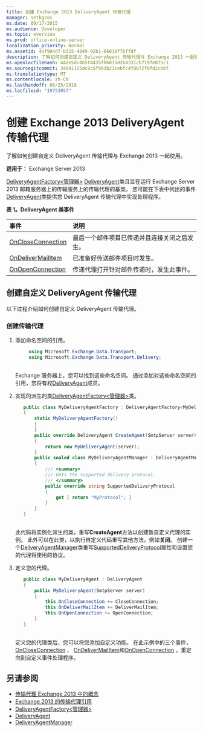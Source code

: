 ```yaml
---
title: 创建 Exchange 2013 DeliveryAgent 传输代理
manager: sethgros
ms.date: 09/17/2015
ms.audience: Developer
ms.topic: overview
ms.prod: office-online-server
localization_priority: Normal
ms.assetid: 4af904d7-b315-4849-92b1-66018f76ffdf
description: 了解如何创建自定义 DeliveryAgent 传输代理与 Exchange 2013 一起使用。
ms.openlocfilehash: 44ee5dc465f4435f0b835d264331cb719fe875c1
ms.sourcegitcommit: 34041125dc8c5f993b21cebfc4f8b72f0fd2cb6f
ms.translationtype: MT
ms.contentlocale: zh-CN
ms.lasthandoff: 06/25/2018
ms.locfileid: "19753057"
---
```

# <a name="create-a-deliveryagent-transport-agent-for-exchange-2013"></a>创建 Exchange 2013 DeliveryAgent 传输代理

了解如何创建自定义 DeliveryAgent 传输代理与 Exchange 2013 一起使用。
  
**适用于：** Exchange Server 2013
  
[DeliveryAgentFactory\<管理器\>](https://msdn.microsoft.com/library/Microsoft.Exchange.Data.Transport.Delivery.DeliveryAgentFactory`1.aspx) [DeliveryAgent](https://msdn.microsoft.com/library/Microsoft.Exchange.Data.DeliveryType.DeliveryAgent.aspx)类且旨在运行 Exchange Server 2013 邮箱服务器上的传输服务上的传输代理的基类。 您可能在下表中列出的事件[DeliveryAgent](https://msdn.microsoft.com/library/Microsoft.Exchange.Data.DeliveryType.DeliveryAgent.aspx)类提供您 DeliveryAgent 传输代理中实现处理程序。 
  
**表 1。DeliveryAgent 类事件**

|**事件**|**说明**|
|:-----|:-----|
|[OnCloseConnection](https://msdn.microsoft.com/library/Microsoft.Exchange.Data.Transport.Delivery.DeliveryAgent.OnCloseConnection.aspx) <br/> |最后一个邮件项目已传递并且连接关闭之后发生。  <br/> |
|[OnDeliverMailItem](https://msdn.microsoft.com/library/Microsoft.Exchange.Data.Transport.Delivery.DeliveryAgent.OnDeliverMailItem.aspx) <br/> |已准备好传送邮件项目时发生。  <br/> |
|[OnOpenConnection](https://msdn.microsoft.com/library/Microsoft.Exchange.Data.Transport.Delivery.DeliveryAgent.OnOpenConnection.aspx) <br/> |传递代理打开针对邮件传递时，发生此事件。  <br/> |
   
## <a name="creating-a-custom-deliveryagent-transport-agent"></a>创建自定义 DeliveryAgent 传输代理

以下过程介绍如何创建自定义 DeliveryAgent 传输代理。 
  
### <a name="to-create-the-transport-agent"></a>创建传输代理

1. 添加命名空间的引用。
    
   ```cs
        using Microsoft.Exchange.Data.Transport;
        using Microsoft.Exchange.Data.Transport.Delivery;
    
   ```

   Exchange 服务器上，您可以找到这些命名空间。 通过添加对这些命名空间的引用，您将有权[DeliveryAgent](https://msdn.microsoft.com/library/Microsoft.Exchange.Data.DeliveryType.DeliveryAgent.aspx)成员。 
    
2. 实现的派生的类[DeliveryAgentFactory\<管理器\>](https://msdn.microsoft.com/library/Microsoft.Exchange.Data.Transport.Delivery.DeliveryAgentFactory`1.aspx)类。 
    
   ```cs
      public class MyDeliveryAgentFactory : DeliveryAgentFactory<MyDeliveryAgentFactory.MyDeliveryAgentManager>
      {
          static MyDeliveryAgentFactory()
          {
          }
          public override DeliveryAgent CreateAgent(SmtpServer server)
          {
              return new MyDeliveryAgent(server);
          }
          public sealed class MyDeliveryAgentManager : DeliveryAgentManager
          {
              /// <summary>
              /// Gets the supported delivery protocol.
              /// </summary>
              public override string SupportedDeliveryProtocol
              {
                  get { return "MyProtocol"; }
              }
          }
      }
  
   ```

   此代码将实例化派生的类，重写**CreateAgent**方法以创建新自定义代理的实例。 此外可以在此类，以执行自定义代码重写其他方法，例如**关闭**。 创建一个[DeliveryAgentManager](https://msdn.microsoft.com/library/Microsoft.Exchange.Data.Transport.Delivery.DeliveryAgentManager.aspx)类重写[SupportedDeliveryProtocol](https://msdn.microsoft.com/library/Microsoft.Exchange.Data.Transport.Delivery.DeliveryAgentManager.SupportedDeliveryProtocol.aspx)属性和设置您的代理将使用的协议。 
    
3. 定义您的代理。
    
   ```cs
      public class MyDeliveryAgent : DeliveryAgent
      {
          public MyDeliveryAgent(SmtpServer server)
          {
              this.OnCloseConnection += CloseConnection;
              this.OnDeliverMailItem += DeliverMailItem;
              this.OnOpenConnection += OpenConnection;
          }
      }
  
   ```

   定义您的代理类后，您可以将您添加自定义功能。 在此示例中的三个事件， [OnCloseConnection](https://msdn.microsoft.com/library/Microsoft.Exchange.Data.Transport.Delivery.DeliveryAgent.OnCloseConnection.aspx) 、 [OnDeliverMailItem](https://msdn.microsoft.com/library/Microsoft.Exchange.Data.Transport.Delivery.DeliveryAgent.OnDeliverMailItem.aspx)和[OnOpenConnection](https://msdn.microsoft.com/library/Microsoft.Exchange.Data.Transport.Delivery.DeliveryAgent.OnOpenConnection.aspx) ，重定向到自定义事件处理程序。 
    
## <a name="see-also"></a>另请参阅

- [传输代理 Exchange 2013 中的概念](transport-agent-concepts-in-exchange-2013.md)
- [Exchange 2013 的传输代理引用](transport-agent-reference-for-exchange-2013.md)    
- [DeliveryAgentFactory\<管理器\>](https://msdn.microsoft.com/library/Microsoft.Exchange.Data.Transport.Delivery.DeliveryAgentFactory`1.aspx)   
- [DeliveryAgent](https://msdn.microsoft.com/library/Microsoft.Exchange.Data.DeliveryType.DeliveryAgent.aspx)    
- [DeliveryAgentManager](https://msdn.microsoft.com/library/Microsoft.Exchange.Data.Transport.Delivery.DeliveryAgentManager.aspx)
    

